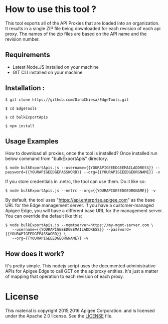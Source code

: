 # How to use this tool ?

This tool exports all of the API Proxies that are loaded into an organization.
It results in a single ZIP file being downloaded for each revision of each api proxy.
The names of the zip files are based on the API name and the revision number.


## Requirements 

* Latest Node.JS installed on your machine
* GIT CLI installed on your machine

## Installation :

```
$ git clone https://github.com/DinoChiesa/EdgeTools.git

$ cd EdgeTools

$ cd bulkExportApis

$ npm install
```

## Usage Examples

How to download all proxies, once the tool is installed? 
Once installed run below command from "bulkExportApis" directory.

```
$ node bulkExportApis.js --username={{YOURAPIGEEEDGEEMAILADDRESS}} --password={{YOURAPIGEEDGEPASSWORD}} --org={{YOURAPIGEEEDGEORGNAME}} -v

```

If you store credentials in .netrc, the tool can use them.  Do it like so:

```
$ node bulkExportApis.js --netrc --org={{YOURAPIGEEEDGEORGNAME}} -v

```


By default, the tool uses "https://api.enterprise.apigee.com" as the
base URL for the Edge management server. If you have a customer-managed
Apigee Edge, you will have a different base URL for the management
server. You can override the default like this:

```
$ node bulkExportApis.js --mgmtserver=https://my-mgmt-server.com \
   --username={{YOURAPIGEEEDGEEMAILADDRESS}} --password={{YOURAPIGEEDGEPASSWORD}} \
   --org={{YOURAPIGEEEDGEORGNAME}} -v

```

## How does it work?

It's pretty simple.  This nodejs script uses the documented
administrative APIs for Apigee Edge to call GET on the apiproxy
entities. It's just a matter of mapping that operation to each revision
of each proxy.


# License

This material is copyright 2015,2016 Apigee Corporation. 
and is licensed under the Apache 2.0 license. See the [LICENSE](../LICENSE) file. 
